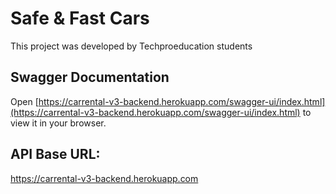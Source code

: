 # Safe & Fast Cars

This project was developed by Techproeducation students

## Swagger Documentation
Open [https://carrental-v3-backend.herokuapp.com/swagger-ui/index.html](https://carrental-v3-backend.herokuapp.com/swagger-ui/index.html) to view it in your browser.


## API Base URL:
https://carrental-v3-backend.herokuapp.com